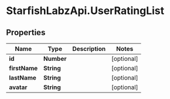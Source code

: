 # StarfishLabzApi.UserRatingList

## Properties
Name | Type | Description | Notes
------------ | ------------- | ------------- | -------------
**id** | **Number** |  | [optional] 
**firstName** | **String** |  | [optional] 
**lastName** | **String** |  | [optional] 
**avatar** | **String** |  | [optional] 
